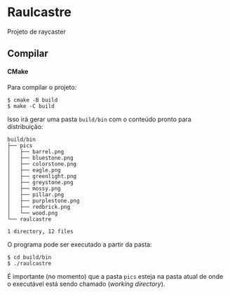 # Raulcastre

Projeto de raycaster

## Compilar

#### CMake

Para compilar o projeto:

```console
$ cmake -B build
$ make -C build
```

Isso irá gerar uma pasta `build/bin` com o conteúdo pronto para distribuição:

```
build/bin
├── pics
│   ├── barrel.png
│   ├── bluestone.png
│   ├── colorstone.png
│   ├── eagle.png
│   ├── greenlight.png
│   ├── greystone.png
│   ├── mossy.png
│   ├── pillar.png
│   ├── purplestone.png
│   ├── redbrick.png
│   └── wood.png
└── raulcastre

1 directory, 12 files
```

O programa pode ser executado a partir da pasta:

```
$ cd build/bin
$ ./raulcastre
```

É importante (no momento) que a pasta `pics` esteja na pasta atual de onde o
executável está sendo chamado (_working directory_).
